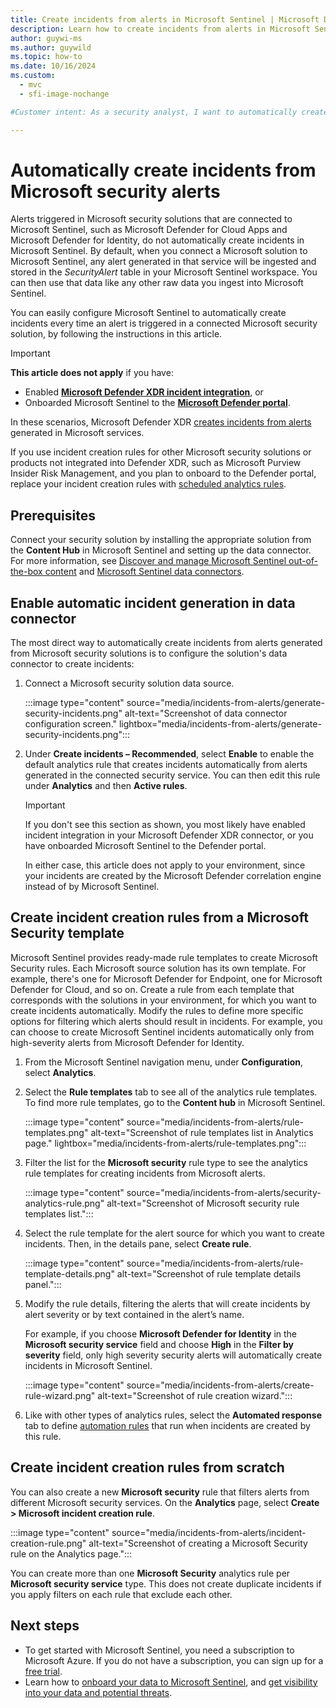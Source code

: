 ```yaml
---
title: Create incidents from alerts in Microsoft Sentinel | Microsoft Docs
description: Learn how to create incidents from alerts in Microsoft Sentinel.
author: guywi-ms
ms.author: guywild
ms.topic: how-to
ms.date: 10/16/2024
ms.custom:
  - mvc
  - sfi-image-nochange

#Customer intent: As a security analyst, I want to automatically create incidents from security alerts so that I can streamline incident management and improve response times.

---
```


# Automatically create incidents from Microsoft security alerts

Alerts triggered in Microsoft security solutions that are connected to Microsoft Sentinel, such as Microsoft Defender for Cloud Apps and Microsoft Defender for Identity, do not automatically create incidents in Microsoft Sentinel. By default, when you connect a Microsoft solution to Microsoft Sentinel, any alert generated in that service will be ingested and stored in the *SecurityAlert* table in your Microsoft Sentinel workspace. You can then use that data like any other raw data you ingest into Microsoft Sentinel.

You can easily configure Microsoft Sentinel to automatically create incidents every time an alert is triggered in a connected Microsoft security solution, by following the instructions in this article.

> [!IMPORTANT]
> **This article does not apply** if you have:
> - Enabled [**Microsoft Defender XDR incident integration**](microsoft-365-defender-sentinel-integration.md), or 
> - Onboarded Microsoft Sentinel to the [**Microsoft Defender portal**](microsoft-sentinel-defender-portal.md).
>
> In these scenarios, Microsoft Defender XDR [creates incidents from alerts](/defender-xdr/alerts-incidents-correlation) generated in Microsoft services.
>
> If you use incident creation rules for other Microsoft security solutions or products not integrated into Defender XDR, such as Microsoft Purview Insider Risk Management, and you plan to onboard to the Defender portal, replace your incident creation rules with [scheduled analytics rules](scheduled-rules-overview.md).

## Prerequisites

Connect your security solution by installing the appropriate solution from the **Content Hub** in Microsoft Sentinel and setting up the data connector. For more information, see [Discover and manage Microsoft Sentinel out-of-the-box content](sentinel-solutions-deploy.md) and [Microsoft Sentinel data connectors](connect-data-sources.md).

## Enable automatic incident generation in data connector

The most direct way to automatically create incidents from alerts generated from Microsoft security solutions is to configure the solution's data connector to create incidents:

1. Connect a Microsoft security solution data source. 

    :::image type="content" source="media/incidents-from-alerts/generate-security-incidents.png" alt-text="Screenshot of data connector configuration screen." lightbox="media/incidents-from-alerts/generate-security-incidents.png":::

1. Under **Create incidents &ndash; Recommended**, select **Enable** to enable the default analytics rule that creates incidents automatically from alerts generated in the connected security service. You can then edit this rule under **Analytics** and then **Active rules**.

   > [!IMPORTANT]
   >
   > If you don't see this section as shown, you most likely have enabled incident integration in your Microsoft Defender XDR connector, or you have onboarded Microsoft Sentinel to the Defender portal.
   >
   > In either case, this article does not apply to your environment, since your incidents are created by the Microsoft Defender correlation engine instead of by Microsoft Sentinel.

## Create incident creation rules from a Microsoft Security template

Microsoft Sentinel provides ready-made rule templates to create Microsoft Security rules. Each Microsoft source solution has its own template. For example, there's one for Microsoft Defender for Endpoint, one for Microsoft Defender for Cloud, and so on. Create a rule from each template that corresponds with the solutions in your environment, for which you want to create incidents automatically. Modify the rules to define more specific options for filtering which alerts should result in incidents. For example, you can choose to create Microsoft Sentinel incidents automatically only from high-severity alerts from Microsoft Defender for Identity.

1. From the Microsoft Sentinel navigation menu, under **Configuration**, select **Analytics**.

1. Select the **Rule templates** tab to see all of the analytics rule templates. To find more rule templates, go to the **Content hub** in Microsoft Sentinel.

    :::image type="content" source="media/incidents-from-alerts/rule-templates.png" alt-text="Screenshot of rule templates list in Analytics page." lightbox="media/incidents-from-alerts/rule-templates.png":::

1. Filter the list for the **Microsoft security** rule type to see the analytics rule templates for creating incidents from Microsoft alerts.

    :::image type="content" source="media/incidents-from-alerts/security-analytics-rule.png" alt-text="Screenshot of Microsoft security rule templates list.":::

1. Select the rule template for the alert source for which you want to create incidents. Then, in the details pane, select **Create rule**.

    :::image type="content" source="media/incidents-from-alerts/rule-template-details.png" alt-text="Screenshot of rule template details panel.":::

1. Modify the rule details, filtering the alerts that will create incidents by alert severity or by text contained in the alert’s name.  
      
    For example, if you choose **Microsoft Defender for Identity** in the **Microsoft security service** field and choose **High** in the **Filter by severity** field, only high severity security alerts will automatically create incidents in Microsoft Sentinel.

    :::image type="content" source="media/incidents-from-alerts/create-rule-wizard.png" alt-text="Screenshot of rule creation wizard.":::

1. Like with other types of analytics rules, select the **Automated response** tab to define [automation rules](create-manage-use-automation-rules.md) that run when incidents are created by this rule.

## Create incident creation rules from scratch

You can also create a new **Microsoft security** rule that filters alerts from different Microsoft security services. On the **Analytics** page, select **Create > Microsoft incident creation rule**.

:::image type="content" source="media/incidents-from-alerts/incident-creation-rule.png" alt-text="Screenshot of creating a Microsoft Security rule on the Analytics page.":::

You can create more than one **Microsoft Security** analytics rule per **Microsoft security service** type. This does not create duplicate incidents if you apply filters on each rule that exclude each other.

## Next steps

- To get started with Microsoft Sentinel, you need a subscription to Microsoft Azure. If you do not have a subscription, you can sign up for a [free trial](https://azure.microsoft.com/pricing/purchase-options/azure-account?cid=msft_learn).
- Learn how to [onboard your data to Microsoft Sentinel](quickstart-onboard.md), and [get visibility into your data and potential threats](get-visibility.md).
